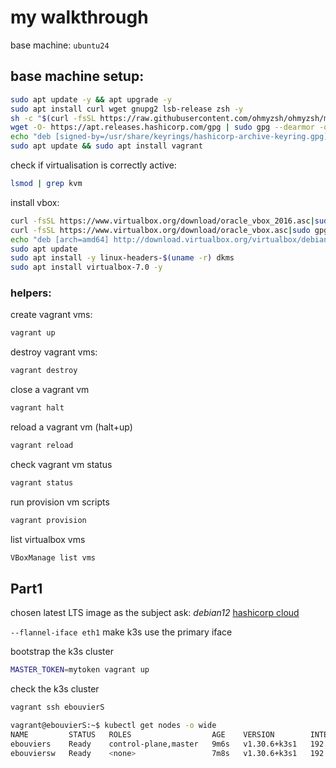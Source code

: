 # my walkthrough

base machine: `ubuntu24`

## base machine setup:

```bash
sudo apt update -y && apt upgrade -y
sudo apt install curl wget gnupg2 lsb-release zsh -y
sh -c "$(curl -fsSL https://raw.githubusercontent.com/ohmyzsh/ohmyzsh/master/tools/install.sh)"
wget -O- https://apt.releases.hashicorp.com/gpg | sudo gpg --dearmor -o /usr/share/keyrings/hashicorp-archive-keyring.gpg
echo "deb [signed-by=/usr/share/keyrings/hashicorp-archive-keyring.gpg] https://apt.releases.hashicorp.com $(lsb_release -cs) main" | sudo tee /etc/apt/sources.list.d/hashicorp.list
sudo apt update && sudo apt install vagrant
```

check if virtualisation is correctly active:
```bash
lsmod | grep kvm
```

install vbox:
```bash
curl -fsSL https://www.virtualbox.org/download/oracle_vbox_2016.asc|sudo gpg --dearmor -o /etc/apt/trusted.gpg.d/vbox.gpg
curl -fsSL https://www.virtualbox.org/download/oracle_vbox.asc|sudo gpg --dearmor -o /etc/apt/trusted.gpg.d/oracle_vbox.gpg
echo "deb [arch=amd64] http://download.virtualbox.org/virtualbox/debian $(lsb_release -sc) contrib" | sudo tee /etc/apt/sources.list.d/virtualbox.list
sudo apt update
sudo apt install -y linux-headers-$(uname -r) dkms
sudo apt install virtualbox-7.0 -y
```

### helpers:
create vagrant vms:
```bash
vagrant up
```

destroy vagrant vms:
```bash
vagrant destroy
```

close a vagrant vm
```bash
vagrant halt
```

reload a vagrant vm (halt+up)
```bash
vagrant reload
```

check vagrant vm status
```bash
vagrant status
```

run provision vm scripts
```bash
vagrant provision
```

list virtualbox vms
```bash
VBoxManage list vms
```

## Part1
chosen latest LTS image as the subject ask: *debian12*
[hashicorp cloud](https://portal.cloud.hashicorp.com/vagrant/discover/generic/debian12)

`--flannel-iface eth1` make k3s use the primary iface

bootstrap the k3s cluster
```bash
MASTER_TOKEN=mytoken vagrant up
```

check the k3s cluster
```bash
vagrant ssh ebouvierS

vagrant@ebouvierS:~$ kubectl get nodes -o wide
NAME         STATUS   ROLES                  AGE    VERSION        INTERNAL-IP      EXTERNAL-IP   OS-IMAGE                         KERNEL-VERSION   CONTAINER-RUNTIME
ebouviers    Ready    control-plane,master   9m6s   v1.30.6+k3s1   192.168.56.110   <none>        Debian GNU/Linux 12 (bookworm)   6.1.0-17-amd64   containerd://1.7.22-k3s1
ebouviersw   Ready    <none>                 7m8s   v1.30.6+k3s1   192.168.56.111   <none>        Debian GNU/Linux 12 (bookworm)   6.1.0-17-amd64   containerd://1.7.22-k3s1
```


